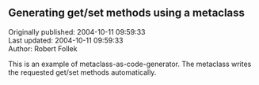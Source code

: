 ## Generating get/set methods using a metaclass  
Originally published: 2004-10-11 09:59:33  
Last updated: 2004-10-11 09:59:33  
Author: Robert Follek  
  
This is an example of metaclass-as-code-generator. The metaclass writes the requested get/set methods automatically.